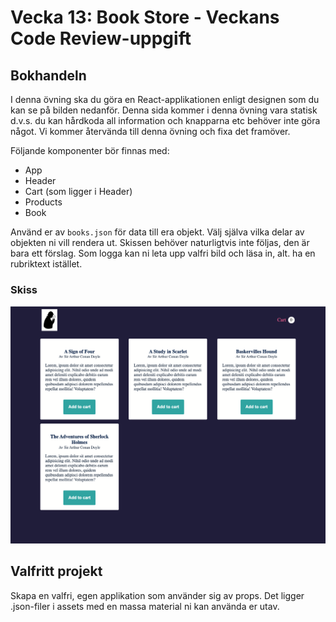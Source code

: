 # Vecka 13: Book Store - Veckans Code Review-uppgift

## Bokhandeln

I denna övning ska du göra en React-applikationen enligt designen som du kan se på bilden nedanför. Denna sida kommer i denna övning vara statisk d.v.s. du kan hårdkoda all information och knapparna etc behöver inte göra något. Vi kommer återvända till denna övning och fixa det framöver.

Följande komponenter bör finnas med:

- App
- Header
- Cart (som ligger i Header)
- Products
- Book

Använd er av ```books.json``` för data till era objekt. Välj själva vilka delar av objekten ni vill rendera ut. Skissen behöver naturligtvis inte följas, den är bara ett förslag. Som logga kan ni leta upp valfri bild och läsa in, alt. ha en rubriktext istället.

### Skiss
![Screenshot](./assets/bookstore.png)

## Valfritt projekt

Skapa en valfri, egen applikation som använder sig av props. Det ligger .json-filer i assets med en massa material ni kan använda er utav.  

